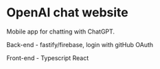 # OpenAI chat website

Mobile app for chatting with ChatGPT.

Back-end - fastify/firebase, login with gitHub OAuth

Front-end - Typescript React

